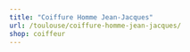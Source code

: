 ```yaml
---
title: "Coiffure Homme Jean-Jacques"
url: /toulouse/coiffure-homme-jean-jacques/
shop: coiffeur
---
```

